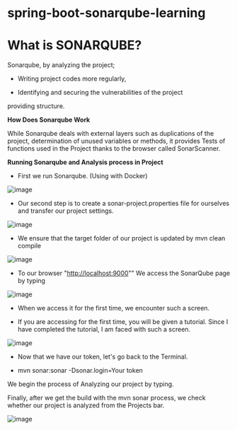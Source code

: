 # spring-boot-sonarqube-learning

# **What is SONARQUBE?**

Sonarqube, by analyzing the project;

- Writing project codes more regularly,

- Identifying and securing the vulnerabilities of the project

providing structure.

**How ​​Does Sonarqube Work**

While Sonarqube deals with external layers such as duplications of the project, determination of unused variables or methods, it provides Tests of functions used in the Project thanks to the browser called SonarScanner.

**Running Sonarqube and Analysis process in Project**

- First we run Sonarqube. (Using with Docker)

![image](https://user-images.githubusercontent.com/80245013/161016734-b95925aa-38f5-45f0-b30d-fff23131d9b6.png)



- Our second step is to create a sonar-project.properties file for ourselves and transfer our project settings.



![image](https://user-images.githubusercontent.com/80245013/161016767-a531ae1a-e371-4bf9-a8dc-fcde676ef0f8.png)


- We ensure that the target folder of our project is updated by mvn clean compile



![image](https://user-images.githubusercontent.com/80245013/161016852-153cae8c-64c5-4cbe-b71b-56bfd871421c.png)

- To our browser "[http://localhost:9000](http://localhost:9000/)"" We access the SonarQube page by typing



![image](https://user-images.githubusercontent.com/80245013/161016895-bf71e0e6-6aae-46d9-8880-67258569c470.png)

- When we access it for the first time, we encounter such a screen.

- If you are accessing for the first time, you will be given a tutorial. Since I have completed the tutorial, I am faced with such a screen.


![image](https://user-images.githubusercontent.com/80245013/161016945-f587d1cf-388a-4be6-a1c7-0fb5883330ff.png)

- Now that we have our token, let's go back to the Terminal.

- mvn sonar:sonar -Dsonar.login=Your token

We begin the process of Analyzing our project by typing.

Finally, after we get the build with the mvn sonar process, we check whether our project is analyzed from the Projects bar.


![image](https://user-images.githubusercontent.com/80245013/161016998-2974f893-47e1-4962-8c9c-e186d8bdec43.png)

